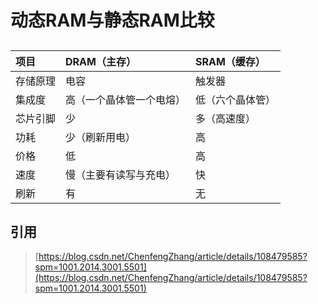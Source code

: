 # 动态RAM与静态RAM比较

## 

| 项目 | DRAM（主存） | SRAM（缓存） |
| :--- | :--- | :--- |
| 存储原理 | 电容 | 触发器 |
| 集成度 | 高（一个晶体管一个电熔） | 低（六个晶体管） |
| 芯片引脚 | 少 | 多（高速度） |
| 功耗 | 少（刷新用电） | 高 |
| 价格 | 低 | 高 |
| 速度 | 慢（主要有读写与充电） | 快 |
| 刷新 | 有 | 无 |



## 引用

> [https://blog.csdn.net/ChenfengZhang/article/details/108479585?spm=1001.2014.3001.5501](https://blog.csdn.net/ChenfengZhang/article/details/108479585?spm=1001.2014.3001.5501)


